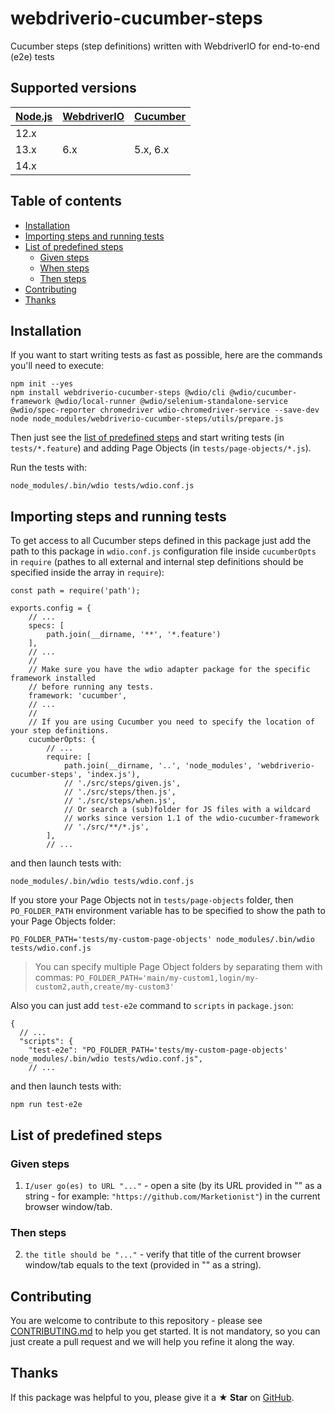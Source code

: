# webdriverio-cucumber-steps
Cucumber steps (step definitions) written with WebdriverIO for end-to-end (e2e) tests

## Supported versions
<table>
    <thead>
        <tr>
            <th><a href="http://nodejs.org/" rel="nofollow" target="_blank">Node.js</a></th>
            <th><a href="https://github.com/webdriverio/webdriverio" rel="nofollow" target="_blank">WebdriverIO</a></th>
            <th><a href="https://github.com/cucumber/cucumber-js" rel="nofollow" target="_blank">Cucumber</a></th>
        </tr>
    </thead>
    <tbody>
        <tr>
            <td>12.x</td>
            <td rowspan=3>6.x</td>
            <td rowspan=3>5.x, 6.x</td>
        </tr>
        <tr>
            <td>13.x</td>
        </tr>
        <tr>
            <td>14.x</td>
        </tr>
    </tbody>
</table>

## Table of contents

* [Installation](#installation)
* [Importing steps and running tests](#importing-steps-and-running-tests)
* [List of predefined steps](#list-of-predefined-steps)
  * [Given steps](#given-steps)
  * [When steps](#when-steps)
  * [Then steps](#then-steps)
* [Contributing](#contributing)
* [Thanks](#thanks)

## Installation
If you want to start writing tests as fast as possible, here are the commands
you'll need to execute:
```
npm init --yes
npm install webdriverio-cucumber-steps @wdio/cli @wdio/cucumber-framework @wdio/local-runner @wdio/selenium-standalone-service @wdio/spec-reporter chromedriver wdio-chromedriver-service --save-dev
node node_modules/webdriverio-cucumber-steps/utils/prepare.js
```

Then just see the [list of predefined steps](#list-of-predefined-steps) and
start writing tests (in `tests/*.feature`) and adding Page Objects
(in `tests/page-objects/*.js`).

Run the tests with:
```
node_modules/.bin/wdio tests/wdio.conf.js
```

## Importing steps and running tests
To get access to all Cucumber steps defined in this package just add the
path to this package in `wdio.conf.js` configuration file inside `cucumberOpts`
in `require` (pathes to all external and internal step definitions should be
specified inside the array in `require`):
```
const path = require('path');

exports.config = {
    // ...
    specs: [
        path.join(__dirname, '**', '*.feature')
    ],
    // ...
    //
    // Make sure you have the wdio adapter package for the specific framework installed
    // before running any tests.
    framework: 'cucumber',
    // ...
    //
    // If you are using Cucumber you need to specify the location of your step definitions.
    cucumberOpts: {
        // ...
        require: [
            path.join(__dirname, '..', 'node_modules', 'webdriverio-cucumber-steps', 'index.js'),
            // './src/steps/given.js',
            // './src/steps/then.js',
            // './src/steps/when.js',
            // Or search a (sub)folder for JS files with a wildcard
            // works since version 1.1 of the wdio-cucumber-framework
            // './src/**/*.js',
        ],
        // ...
```
and then launch tests with:
```
node_modules/.bin/wdio tests/wdio.conf.js
```

If you store your Page Objects not in `tests/page-objects` folder, then
`PO_FOLDER_PATH` environment variable has to be specified to show the path to
your Page Objects folder:
```
PO_FOLDER_PATH='tests/my-custom-page-objects' node_modules/.bin/wdio tests/wdio.conf.js
```

> You can specify multiple Page Object folders by separating them with commas:
> `PO_FOLDER_PATH='main/my-custom1,login/my-custom2,auth,create/my-custom3'`

Also you can just add `test-e2e` command to `scripts` in `package.json`:
```
{
  // ...
  "scripts": {
    "test-e2e": "PO_FOLDER_PATH='tests/my-custom-page-objects' node_modules/.bin/wdio tests/wdio.conf.js",
    // ...
```
and then launch tests with:
```
npm run test-e2e
```

## List of predefined steps
### Given steps
1. `I/user go(es) to URL "..."` - open a site (by its URL provided in "" as a
string - for example: `"https://github.com/Marketionist"`) in the current
browser window/tab.

### Then steps
2. `the title should be "..."` - verify that title of the current browser
window/tab equals to the text (provided in "" as a string).

## Contributing
You are welcome to contribute to this repository - please see
[CONTRIBUTING.md](https://github.com/Marketionist/webdriverio-cucumber-steps/blob/master/CONTRIBUTING.md)
to help you get started. It is not mandatory, so you can just create a pull
request and we will help you refine it along the way.

## Thanks
If this package was helpful to you, please give it a **★ Star** on
[GitHub](https://github.com/Marketionist/webdriverio-cucumber-steps).

